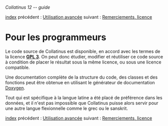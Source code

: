 *Collatinus 12 -- guide*

[index](index.html) précédent : [Utilisation avancée](avancee.html) suivant : [Remerciements, licence](licence.html) 

Pour les programmeurs
=====================

Le code source de Collatinus est disponible, en accord
avec les termes de la licence 
**[GPL 3](http://www.gnu.org/licenses/gpl-3.0.fr.html)**. 
On peut donc étudier, modifier et réutiliser ce code
source à condition de placer le résultat sous la même
licence, ou sous une licence compatible.

Une documentation complète de la structure du code, des
classes et des fonctions peut être obtenue en utilisant
le générateur de documentation
[Doxygen](http://www.stack.nl/~dimitri/doxygen/).

Tout qui est spécifique à la langue latine a été placé
de préférence dans les données, et il n'est pas
impossible que Collatinus puisse alors servir pour une
autre langue flexionnelle comme le grec ou le sanskrit.

[index](index.html) précédent : [Utilisation avancée](avancee.html) suivant : [Remerciements, licence](licence.html) 
